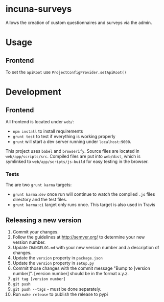 # incuna-surveys
Allows the creation of custom questionnaires and surveys via the admin.

# Usage

## Frontend

To set the `apiRoot` use `ProjectConfigProvider.setApiRoot()`

# Development

## Frontend

All frontend is located under `web/`:

* `npm install` to install requirements
* `grunt test` to test if everything is working properly
* `grunt` will start a dev server running under `localhost:9000`.

This project uses `babel` and `browserify`. Source files are located in `web/app/scripts/src`. Compiled files are put into `web/dist`, which is symlinked to `web/app/scripts/js-build` for easy testing in the browser.

### Tests

The are two `grunt karma` targets:
* `grunt karma:dev` once run will continue to watch the compiled `.js` files directory and the test files.
* `grunt karma:ci` target only runs once. This target is also used in Travis

## Releasing a new version

1. Commit your changes.
1. Follow the guidelines at http://semver.org/ to determine your new version number.
1. Update `CHANGELOG.md` with your new version number and a description of changes.
1. Update the `version` property in `package.json`
1. Update the `version` property in `setup.py`
1. Commit those changes with the commit message "Bump to [version number]". [version number] should be in the format x.y.z.
1. `git tag [version number]`
1. `git push`
1. `git push --tags` - must be done separately.
1. Run `make release` to publish the release to pypi

